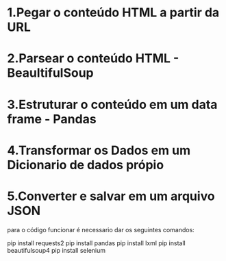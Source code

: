 # 1.Pegar o conteúdo HTML a partir da URL
# 2.Parsear o conteúdo HTML - BeaultifulSoup
# 3.Estruturar o conteúdo em um data frame - Pandas
# 4.Transformar os Dados em um Dicionario de dados própio
# 5.Converter e salvar em um arquivo JSON

para o código funcionar é necessario dar os seguintes comandos:

  pip install requests2
  pip install pandas
  pip install lxml
  pip install beautifulsoup4
  pip install selenium